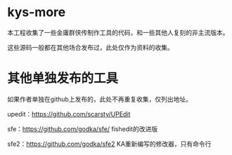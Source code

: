 # kys-more

本工程收集了一些金庸群侠传制作工具的代码，和一些其他人复刻的非主流版本。

这些源码一般都在其他场合发布过，此处仅作为资料的收集。

# 其他单独发布的工具

如果作者单独在github上发布的，此处不再重复收集，仅列出地址。

upedit：<https://github.com/scarsty/UPEdit> 

sfe：<https://github.com/godka/sfe/> fishedit的改进版

sfe2：<https://github.com/godka/sfe2> KA重新编写的修改器，只有命令行
